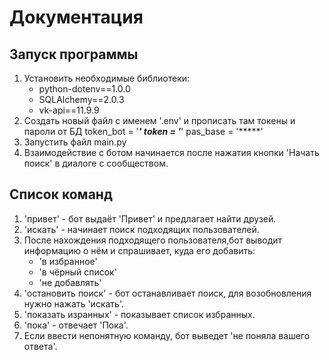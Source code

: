 # Документация

## Запуск программы
1. Установить необходимые библиотеки:
    - python-dotenv==1.0.0
    - SQLAlchemy==2.0.3
    - vk-api==11.9.9
2. Создать новый файл с именем '.env' и прописать там токены и пароли от БД
    token_bot = '*****'
    token = '*****'
    pas_base = '*****'
3. Запустить файл main.py
4. Взаимодействие с ботом начинается после нажатия кнопки 'Начать поиск' в диалоге с сообществом.

## Список команд
1. 'привет' - бот выдаёт 'Привет' и предлагает найти друзей.
2. 'искать' - начинает поиск подходящих пользователей.
3. После нахождения подходящего пользователя,бот выводит информацию о нём и спрашивает, куда его добавить:
    - 'в избранное'
    - 'в чёрный список'
    - 'не добавлять'
4. 'остановить поиск' - бот останавливает поиск, для возобновления нужно нажать 'искать'.
5. 'показать изранных' - показывает список избранных.
6. 'пока' - отвечает 'Пока'.
7. Если ввести непонятную команду, бот выведет 'не поняла вашего ответа'.


